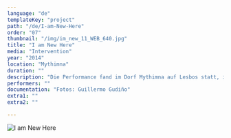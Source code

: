 ```yaml
---
language: "de"
templateKey: "project"
path: "/de/I-am-New-Here"
order: "07"
thumbnail: "/img/im_new_11_WEB_640.jpg"
title: "I am Νew Ηere"
media: "Intervention"
year: "2014"
location: "Mythimna"
duration: ""
description: "Die Performance fand im Dorf Mythimna auf Lesbos statt, im Rahmen einer kollektiven Werkstatt im öffentlichen Raum, mit dem Titel Apergias Ergon (Die Arbeit der Arbeit-Stop). Ich nutzte das bestehende Netzwerk von Tonsprechern, das ich im Dorf fand, sowie das Netzwerk des Vertrauens der Bewohner gegenüber den Verwaltungsbehörden. Durch Lautsprecher in den Straßen erhielten die Mitglieder der Gemeinde direkt Informationen, Ankündigungen und Anweisungen des Bürgermeisters. Ich traf den Bürgermeister persönlich und bat ihn, meine Sätze in regelmäßigen Abständen während einer Woche per Live-Übertragung vorzulesen. Ich habe das genaue Timing der Ankündigungen ihm überlassen. Während der nächsten zehn Tage blieb ich auf der Insel und unterlag den unerwarteten Interventionen des Bürgermeisters, ebenso wie die übrigen Bewohner. Einer davon war folgender: „ACHTUNG! Leere zwischen uns!“"
performers: ""
documentation: "Fotos: Guillermo Gudiño"
extra1: ""
extra2: ""

---
```

![I am Νew Ηere](/img/im_new_11_WEB_2880r.jpg)


